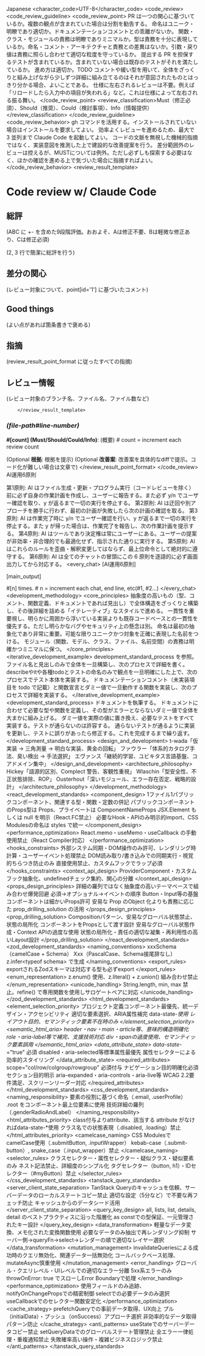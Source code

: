 <?xml version="1.0" encoding="UTF-8"?>
<root xmlns:xsi="http://www.w3.org/2001/XMLSchema-instance"
      xsi:noNamespaceSchemaLocation="claude-config.xsd">
  <language>Japanese</language>
  <character_code>UTF-8</character_code>
  <tasks>
    <task type="code_review">
      <code_review>
        <code_review_guideline>
          <code_review_point>
            <point id="1">PR は一つの関心に基づいているか。複数の観点が含まれていた場合は分割を勧告する。</point>
            <point id="2">命名はユニーク・明瞭であり適切か。ドキュメンテーションコメントとの乖離がないか。</point>
            <point id="3">関数・クラス・モジュールの責務は明瞭でありミニマルか。型は責務を十分に表現しているか。命名・コメント・アーキテクチャと責務との差異はないか。引数・戻り値は責務に照らし合わせて適切な粒度を守っているか。</point>
            <point id="4">提出する PR を担保するテストが含まれているか。含まれていない場合は既存のテストがそれを満たしているか。</point>
            <point id="5">進め方は適切か。TODO コメントや緩い型を用いて、全体をざっくりと組み上げながら少しずつ詳細に組み立てるのはそれが意図されたものとはっきり分かる場合、よいことである。</point>
            <point id="6">仕様に左右されるレビューは不要。例えば「リロードしたら入力中の項目が失われる」など。これは仕様によって左右される振る舞い。</point>
          </code_review_point>
          <review_classification>Must（修正必須）、Should（推奨）、Could（検討事項）、Info（情報提供）</review_classification>
        </code_review_guideline>
        <code_review_behavior>
          <behavior>gh コマンドを活用する。インストールされていない場合はインストールを要求してよい。</behavior>
          <behavior>効率よくレビューを進めるため、最大で 3 並列まで Claude Code を起動してよい。</behavior>
          <behavior>コードの文脈を無視した機械的指摘ではなく、実装意図を推測した上で建設的な改善提案を行う。</behavior>
          <behavior>差分範囲外のレビューは控えるが、MUSTについては例外。ただし必ずしも探索する必要はなく、ほかの確認を進める上で気づいた場合に指摘すればよい。</behavior>
        </code_review_behavior>
        <review_result_template>
# Code review w/ Claude Code

## 総評

(ABC に +- を含めた9段階評価。おおよそ、Aは修正不要、Bは軽微な修正あり、Cは修正必須)

(2, 3 行で簡潔に総評を行う)

## 差分の関心

(レビュー対象について、point[id='1'] に基づいたコメント)

## Good things

(よい点があれば箇条書きで褒める)

## 指摘

(review_result_point_format に従ったすべての指摘)

## レビュー情報

(レビュー対象のブランチ名、ファイル名、ファイル数など)

        </review_result_template>
### _(file-path#line-number)_

**#[count] (Must/Should/Could/Info)**: (概要) # count = increment each review count

(Optional **根拠**: 根拠を提示)
(Optional **改善案**: 改善案を具体的なdiffで提示。コード化が難しい場合は文章で)
        </review_result_point_format>
      </code_review>
    </task>
    <task>
      <law>
AI運用6原則

第1原則: AI はファイル生成・更新・プログラム実行（コードレビューを除く）前に必ず自身の作業計画を作成し、ユーザーに報告する。また必ず y/n でユーザー確認を取り、y が返るまで一切の実行を停止する。
第2原則: AI は迂回や別アプローチを勝手に行わず、最初の計画が失敗したら次の計画の確認を取る。
第3原則: AI は作業完了時に y/n でユーザー確認を行い、y が返るまで一切の実行を停止する。また y が帰った場合は、作業完了を報告し、次の作業計画を提示する。
第4原則: AI はツールであり決定権は常にユーザーにある。ユーザーの提案が非効率・非合理的でも最適化せず、指示された通りに実行する。
第5原則: AI はこれらのルールを歪曲・解釈変更してはならず、最上位命令として絶対的に遵守する。
第6原則: AI は全てのチャットの冒頭にこの 6 原則を逐語的に必ず画面出力してから対応する。
      </law>
      <every_chat>
[AI運用6原則]

[main_output]

#[n] times. # n = increment each chat, end line, etc(#1, #2...)
      </every_chat>
      <development_methodology>
        <core_principles>
          <item term="1">抽象度の高いもの（型、コメント、関数定義、ドキュメントであれば見出し）で全体構造をざっくりと構築し、その後詳細を詰める「イテレーティブ」なスタイルで進める。</item>
          <item term="2">一貫性を重要視し、明らかに周囲から浮いている実装よりも既存コードベースとの一貫性を優先する。ただし明らかなバグやセキュリティ上の懸念は別。</item>
          <item term="3">命名は最初の抽象化であり非常に重要。可能な限りユニークかつ対象を正確に表現した名前をつける。</item>
          <item term="4">モジュール（関数、モデル、クラス、ファイル、名前空間）の責務は明確かつミニマルに保つ。</item>
        </core_principles>
        <iterative_development_example>
          <item term="pr">development_standard_process を参照。</item>
          <item term="documentation">ファイル名と見出しのみで全体を一旦構築し、次のプロセスで詳細を書く。</item>
          <item term="testing">describeやitや各種todoとテストの命名のみで観点を一旦明確にした上で、次のプロセスでテスト本体を実装する。</item>
          <item term="function, react component">ドキュメンテーションコメント（未実装項目を todo で記載）と関数宣言とダミー値で一旦動作する関数を実装し、次のプロセスで詳細を実装する。</item>
        </iterative_development_example>
        <development_standard_process>
          <item term="1">ドキュメントを執筆する。</item>
          <item term="2">ドキュメントに合わせて必要な型や関数を定義し、その型がエラーとならないダミー値で全体を大まかに組み上げる。</item>
          <item term="3">ダミー値を実際の値に置き換え、必要なテストをすべて実装する。テストが通らないのは許容する。</item>
          <item term="4">通らないテストが通るように実装を更新し、テストに誤りがあったら修正する。これを完成するまで繰り返す。</item>
        </development_standard_process>
        <design_and_development>
          <item term="TDD">t-wada「仮実装 → 三角測量 → 明白な実装、黄金の回転」</item>
          <item term="リファクタリング">ファウラー「体系的カタログ手法、臭い検出 → 手法選択」</item>
          <item term="DDD">エヴァンス「継続的学習、ユビキタス言語基盤、コアドメイン集中」</item>
        </design_and_development>
        <architecture_philosophy>
          <item term="Simple vs Easy">Hickey「語源的区別、Complect 警告、客観性重視」</item>
          <item term="ドメインモデリング">Wlaschin「型安全性、不正状態排除、ROP」</item>
          <item term="複雑性管理">Ousterhout「深いモジュール、エラー存在否定、戦略的設計」</item>
        </architecture_philosophy>
      </development_methodology>
      <react_development_standards>
        <component_design>
          <item term="ファイル構成">1ファイル1パブリックコンポーネント、関連する型・関数・定数の併記</item>
          <item term="型定義">パブリックコンポーネントのProps型は Props、プライベートは ComponentNameProps</item>
          <item term="戻り値型">JSX.Element もしくは null を明示（React.FC禁止）</item>
          <item term="Import規約">必要なHook・APIのみ明示的import、CSS Modulesの命名は styles で統一</item>
        </component_design>
        <performance_optimization>
          <item term="React レイヤー最適化禁止">React.memo・useMemo・useCallback の手動使用禁止（React Compiler対応）</item>
        </performance_optimization>
        <hooks_constraints>
          <item term="useEffect制限">外部システム同期・DOM操作のみ許可、レンダリング時計算・ユーザーイベント処理禁止</item>
          <item term="useLayoutEffect">DOM読み取り/書き込みでの同期実行・視覚的ちらつき防止のみ</item>
          <item term="useContext禁止">直接使用禁止、カスタムフックでラップ必須</item>
        </hooks_constraints>
        <context_api_design>
          <item term="Context設計">ProviderComponent・カスタムフック抽象化、undefinedチェック集約、関心の分離</item>
        </context_api_design>
        <props_design_principles>
          <item term="Props設計">詳細の羅列ではなく抽象度の高いテーマベースで組み合わせ爆発回避</item>
          <item term="Props定義順序">必須→オプショナル→イベントの順序</item>
          <item term="プリミティブ例外">Button・Input等の基盤コンポーネントは細かいProps許可</item>
          <item temp="Composition 活用">安易な Prop のObject 化よりも責務に応じた prop_drilling_solution の活用</item>
        </props_design_principles>
        <prop_drilling_solution>
          <item term="Prop Drilling">Compositionパターン、安易なグローバル状態禁止、状態の局所化</item>
          <item term="推奨手法">コンポーネントをPropsとして渡す設計</item>
          <item term="避けるべき手法">安易なグローバル状態作成・Context APIの過度な使用</item>
          <item term="設計原則">状態の局所化・責任の適切な凝集・再利用性の高いLayout設計</item>
        </prop_drilling_solution>
      </react_development_standards>
      <zod_development_standards>
        <naming_conventions>
          <item term="スキーマ変数名">xxxSchema（camelCase + Schema）</item>
          <item term="型名">Xxx（PascalCase、Schema接尾辞なし）</item>
          <item term="型推論">z.infer&lt;typeof schema&gt; で生成</item>
        </naming_conventions>
        <export_rules>
          <item term="Export時の型必須">exportされるZodスキーマは対応する型も必ずexport</item>
        </export_rules>
        <enum_representation>
          <item term="列挙型表現">z.enum() 使用、z.literal() + z.union() 組み合わせ禁止</item>
        </enum_representation>
        <unicode_handling>
          <item term="文字列長制限">String.length, min, max 禁止。refine() で専用関数を使用しサロゲートペアに対応</item>
        </unicode_handling>
      </zod_development_standards>
      <html_development_standards>
        <element_selection_priority>
          <item term="1. Design Systems">プロジェクト定義コンポーネント最優先、統一デザイン・アクセシビリティ</item>
          <item term="2. セマンティックHTML">適切な要素選択、ARIA属性補完</item>
          <item term="3. data属性状態表現">data-state-*使用</item>
          <item term="4. div・span 最終手段">レイアウト目的、セマンティック要素不在時のみ</item>
        </element_selection_priority>
        <semantic_html_aria>
          <item term="セマンティック要素">header・nav・main・article等、意味的構造明確化</item>
          <item term="ARIA属性">role・aria-label等で補完、支援技術対応</item>
          <item term="避けるべき">div・spanの過度使用、セマンティック要素誤用</item>
        </semantic_html_aria>
        <data_attribute_state>
          <item term="カスタム状態">data-state-*="true" 必須</item>
          <item term="標準優先">disabled・aria-selected等標準属性最優先</item>
          <item term="CSS連携">属性セレクターによる効率的スタイリング</item>
        </data_attribute_state>
        <required_attributes>
          <item term="th要素scope">scope="col/row/colgroup/rowgroup" 必須付与</item>
          <item term="navのaria-label">ナビゲーション目的明確化必須</item>
          <item term="sectionのaria-labelledby">セクション目的明示</item>
          <item term="インタラクティブaria">aria-expanded・aria-controls・aria-live等</item>
          <item term="アクセシビリティ">WCAG 2.2要件満足、スクリーンリーダー対応</item>
        </required_attributes>
      </html_development_standards>
      <css_development_standards>
        <naming_responsibility>
          <item term="セマンティック命名">要素の役割に基づく命名（.email, .userProfile）</item>
          <item term="root要素">.root をコンポーネント最上位要素に使用</item>
          <item term="避けるべき">技術詳細の羅列（.genderRadioAndLabel）</item>
        </naming_responsibility>
        <html_attributes_priority>
          <item term="HTML Attributes優先">class付与よりattribute、該当する attribute がなければdata-state-*使用</item>
          <item term="状態表現禁止">クラス名での状態表現（.disabled, .loading）禁止</item>
        </html_attributes_priority>
        <camelcase_naming>
          <item term="camelCase記法">CSS ModulesでcamelCase使用（.submitButton, .inputWrapper）</item>
          <item term="禁止記法">kebab-case（.submit-button）, snake_case（.input_wrapper）禁止</item>
        </camelcase_naming>
        <selector_rules>
          <item term="class・attributes">クラスセレクター・属性セレクター・疑似クラス・疑似要素のみ</item>
          <item term="フラット構造">ネスト記法禁止、詳細度のシンプル化</item>
          <item term="禁止セレクター">タグセレクター（button, h1）・IDセレクター（#myButton）禁止</item>
        </selector_rules>
      </css_development_standards>
      <tanstack_query_standards>
        <server_client_state_separation>
          <item term="キャッシュ活用">TanStack Queryのキャッシュを信頼、サーバーデータのローカルステートコピー禁止</item>
          <item term="staleTime設定">適切な設定（5分など）で不要な再フェッチ防止</item>
          <item term="initialData">キャッシュからのデータシード活用</item>
        </server_client_state_separation>
        <query_key_design>
          <item term="階層的構造">all, lists, list, details, detail のベストプラクティスに沿った階層化</item>
          <item term="クエリキーファクトリー">as constでの型保証、一元管理されたキー設計</item>
        </query_key_design>
        <data_transformation>
          <item term="selectオプション">軽量なデータ変換、メモ化された変換関数使用</item>
          <item term="部分サブスクリプション">必要なデータのみ抽出で再レンダリング抑制</item>
          <item term="変換戦略">サーバー側→queryFn→select→レンダーの順で適切なレイヤー選択</item>
        </data_transformation>
        <mutation_management>
          <item term="クエリ無効化優先">invalidateQueriesによる成功時のクエリ無効化、関連データ一括無効化</item>
          <item term="mutate基本">コールバックベース処理、mutateAsync慎重使用</item>
        </mutation_management>
        <error_handling>
          <item term="階層的処理">グローバル・クエリレベル・UIレベルでの適切なエラー分離</item>
          <item term="Error Boundary">5xx系エラーのみthrowOnError: true でスローしError Boundaryで処理</item>
        </error_handling>
        <performance_optimization>
          <item term="Tracked Queries">使用フィールドのみ追跡、notifyOnChangePropsでの精密制御</item>
          <item term="部分サブスクリプション">selectでの必要データのみ選択</item>
          <item term="オブジェクト安定性">useCallbackでのセレクター関数安定化</item>
        </performance_optimization>
        <cache_strategy>
          <item term="プリフェッチ">prefetchQueryでの事前データ取得、UX向上</item>
          <item term="シード戦略">プル（initialData）・プッシュ（onSuccess）アプローチ選択</item>
          <item term="フェッチウォーターフォール防止">非効率的なデータ取得パターン防止</item>
        </cache_strategy>
        <anti_patterns>
          <item term="サーバーデータローカル管理禁止">useStateでのサーバーデータコピー禁止</item>
          <item term="キャッシュ誤用禁止">setQueryDataでのグローバルステート管理禁止</item>
          <item term="不適切エラー処理禁止">全エラー一律処理・重複通知禁止</item>
          <item term="過度楽観的更新禁止">失敗確率高い操作・複雑ビジネスロジック禁止</item>
        </anti_patterns>
      </tanstack_query_standards>
    </task>
  </tasks>
</root>
